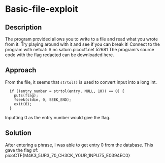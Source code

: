 # Basic-file-exploit

## Description

The program provided allows you to write to a file and read what you wrote from it. Try playing around with it and see if you can break it!
Connect to the program with netcat:
$ nc saturn.picoctf.net 52681
The program's source code with the flag redacted can be downloaded here.

## Approach
From the file, it seems that `strtol()` is used to convert input into a long int.
```
  if ((entry_number = strtol(entry, NULL, 10)) == 0) {
    puts(flag);
    fseek(stdin, 0, SEEK_END);
    exit(0);
  }
```
Inputting 0 as the entry number would give the flag.

## Solution
After entering a phrase, I was able to get entry 0 from the database. This gave the flag of: picoCTF{M4K3_5UR3_70_CH3CK_Y0UR_1NPU75_E0394EC0}

